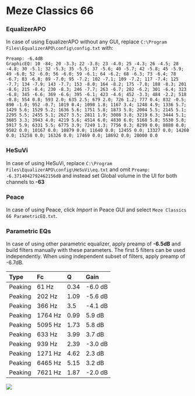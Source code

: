# Meze Classics 66

### EqualizerAPO
In case of using EqualizerAPO without any GUI, replace `C:\Program Files\EqualizerAPO\config\config.txt`
with:
```
Preamp: -6.4dB
GraphicEQ: 10 -84; 20 -3.3; 22 -3.8; 23 -4.0; 25 -4.3; 26 -4.5; 28 -4.8; 30 -5.1; 32 -5.3; 35 -5.5; 37 -5.6; 40 -5.7; 42 -5.8; 45 -5.9; 49 -6.0; 52 -6.0; 56 -6.0; 59 -6.1; 64 -6.2; 68 -6.3; 73 -6.4; 78 -6.7; 83 -6.8; 89 -7.0; 95 -7.2; 102 -7.1; 109 -7.2; 117 -7.4; 125 -7.7; 134 -7.9; 143 -7.7; 153 -8.0; 164 -8.2; 175 -7.8; 188 -8.3; 201 -8.6; 215 -8.4; 230 -8.3; 246 -7.7; 263 -6.7; 282 -6.2; 301 -6.4; 323 -6.8; 345 -6.6; 369 -6.6; 395 -6.1; 423 -4.6; 452 -3.3; 484 -2.2; 518 -0.8; 554 0.8; 593 2.0; 635 2.5; 679 2.0; 726 1.2; 777 0.4; 832 -0.5; 890 -1.0; 952 -0.7; 1019 0.4; 1090 1.8; 1167 3.4; 1248 4.9; 1336 5.7; 1429 5.6; 1529 5.2; 1636 5.6; 1751 5.8; 1873 5.8; 2004 5.5; 2145 5.1; 2295 5.5; 2455 5.1; 2627 3.5; 2811 1.9; 3008 3.8; 3219 6.3; 3444 5.1; 3685 3.3; 3943 4.0; 4219 5.6; 4514 6.0; 4830 6.0; 5168 5.8; 5530 5.8; 5917 5.9; 6331 5.5; 6775 3.9; 7249 1.3; 7756 0.3; 8299 0.0; 8880 0.0; 9502 0.0; 10167 0.0; 10879 0.0; 11640 0.0; 12455 0.0; 13327 0.0; 14260 0.0; 15258 0.0; 16326 0.0; 17469 0.0; 18692 0.0; 20000 0.0
```

### HeSuVi
In case of using HeSuVi, replace `C:\Program Files\EqualizerAPO\config\HeSuVi\eq.txt` and omit `Preamp:
-6.3714042792462156dB` and instead set Global volume in the UI for both channels to **-63**

### Peace
In case of using Peace, click *Import* in Peace GUI and select `Meze Classics 66 ParametricEQ.txt`.

### Parametric EQs
In case of using other parametric equalizer, apply preamp of **-6.5dB** and build filters manually
with these parameters. The first 5 filters can be used independently.
When using independent subset of filters, apply preamp of -6.7dB.

| Type    | Fc      |    Q | Gain    |
|:--------|:--------|:-----|:--------|
| Peaking | 61 Hz   | 0.34 | -6.0 dB |
| Peaking | 202 Hz  | 1.09 | -5.6 dB |
| Peaking | 366 Hz  | 3.5  | -4.1 dB |
| Peaking | 1764 Hz | 0.99 | 5.9 dB  |
| Peaking | 5095 Hz | 1.73 | 5.8 dB  |
| Peaking | 633 Hz  | 3.99 | 3.7 dB  |
| Peaking | 939 Hz  | 2.39 | -3.0 dB |
| Peaking | 1271 Hz | 4.62 | 2.3 dB  |
| Peaking | 6465 Hz | 5.15 | 3.2 dB  |
| Peaking | 7621 Hz | 1.87 | -2.0 dB |

![](https://raw.githubusercontent.com/jaakkopasanen/AutoEq/master/results/innerfidelity/sbaf-serious/Meze%20Classics%2066/Meze%20Classics%2066.png)